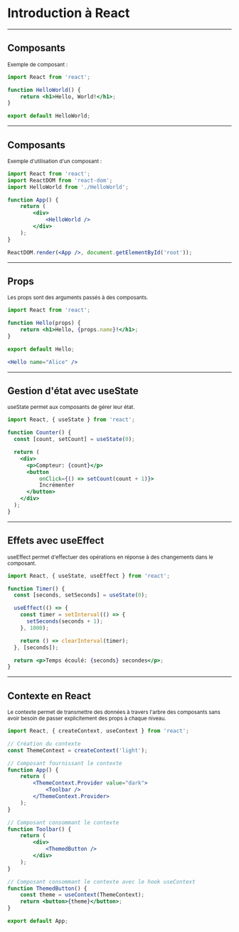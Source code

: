 # Introduction à React
---
## Composants

<small>Exemple de composant :</small>

```jsx []
import React from 'react';

function HelloWorld() {
    return <h1>Hello, World!</h1>;
}

export default HelloWorld;
```

---
## Composants

<small>Exemple d'utilisation d'un composant :</small>

```jsx [5-11]
import React from 'react';
import ReactDOM from 'react-dom';
import HelloWorld from './HelloWorld';

function App() {
    return (
        <div>
            <HelloWorld />
        </div>
    );
}

ReactDOM.render(<App />, document.getElementById('root'));
```

---
## Props
<small>Les props sont des arguments passés à des composants.</small>

```jsx []
import React from 'react';

function Hello(props) {
    return <h1>Hello, {props.name}!</h1>;
}

export default Hello;
```

```jsx []
<Hello name="Alice" />
```

---
## Gestion d'état avec useState
<small>useState permet aux composants de gérer leur état.</small>

```jsx [1-15|4|8|10]
import React, { useState } from 'react';

function Counter() {
  const [count, setCount] = useState(0);

  return (
    <div>
      <p>Compteur: {count}</p>
      <button 
          onClick={() => setCount(count + 1)}>
          Incrémenter
      </button>
    </div>
  );
}
```
---
## Effets avec useEffect
<small>useEffect permet d'effectuer des opérations en réponse à des changements dans le composant.</small>

```jsx []
import React, { useState, useEffect } from 'react';

function Timer() {
  const [seconds, setSeconds] = useState(0);

  useEffect(() => {
    const timer = setInterval(() => {
      setSeconds(seconds + 1);
    }, 1000);

    return () => clearInterval(timer);
  }, [seconds]);

  return <p>Temps écoulé: {seconds} secondes</p>;
}
```

---
## Contexte en React
<small>Le contexte permet de transmettre des données à travers l'arbre des composants sans avoir besoin de passer explicitement des props à chaque niveau.</small>

```jsx [1-15|4|6-12|14]
import React, { createContext, useContext } from 'react';

// Création du contexte
const ThemeContext = createContext('light');

// Composant fournissant le contexte
function App() {
    return (
        <ThemeContext.Provider value="dark">
            <Toolbar />
        </ThemeContext.Provider>
    );
}

// Composant consommant le contexte
function Toolbar() {
    return (
        <div>
            <ThemedButton />
        </div>
    );
}

// Composant consommant le contexte avec le hook useContext
function ThemedButton() {
    const theme = useContext(ThemeContext);
    return <button>{theme}</button>;
}

export default App;
```
